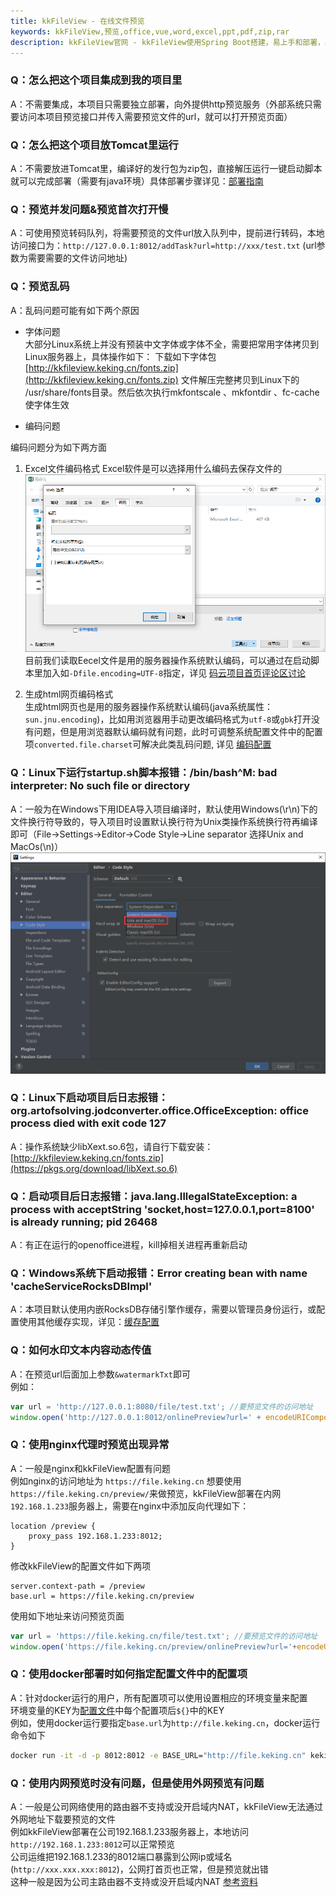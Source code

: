 ```yaml
---
title: kkFileView - 在线文件预览
keywords: kkFileView,预览,office,vue,word,excel,ppt,pdf,zip,rar
description: kkFileView官网 - kkFileView使用Spring Boot搭建，易上手和部署，基本支持主流办公文档的在线预览，如doc,docx,Excel,pdf,txt,zip,rar,图片等等
---
```


### Q：怎么把这个项目集成到我的项目里

A：不需要集成，本项目只需要独立部署，向外提供http预览服务（外部系统只需要访问本项目预览接口并传入需要预览文件的url，就可以打开预览页面）  

### Q：怎么把这个项目放Tomcat里运行

A：不需要放进Tomcat里，编译好的发行包为zip包，直接解压运行一键启动脚本就可以完成部署（需要有java环境）具体部署步骤详见：[部署指南](https://kkfileview.keking.cn/zh-cn/docs/production.html)

### Q：预览并发问题&预览首次打开慢

A：可使用预览转码队列，将需要预览的文件url放入队列中，提前进行转码，本地访问接口为：`http://127.0.0.1:8012/addTask?url=http://xxx/test.txt` (url参数为需要需要的文件访问地址)

### Q：预览乱码

A：乱码问题可能有如下两个原因

* 字体问题  
大部分Linux系统上并没有预装中文字体或字体不全，需要把常用字体拷贝到Linux服务器上，具体操作如下：
下载如下字体包 [http://kkfileview.keking.cn/fonts.zip](http://kkfileview.keking.cn/fonts.zip) 文件解压完整拷贝到Linux下的 /usr/share/fonts目录。然后依次执行mkfontscale 、mkfontdir 、fc-cache使字体生效

* 编码问题  

编码问题分为如下两方面

1. Excel文件编码格式
Excel软件是可以选择用什么编码去保存文件的  
![Excel编码](../../img/faq/excel-encoding.png)  
目前我们读取Eecel文件是用的服务器操作系统默认编码，可以通过在启动脚本里加入如`-Dfile.encoding=UTF-8`指定，详见 [码云项目首页评论区讨论](https://gitee.com/kekingcn/file-online-preview#note_1841612)

2. 生成html网页编码格式  
生成html网页也是用的服务器操作系统默认编码(java系统属性：`sun.jnu.encoding`)，比如用浏览器用手动更改编码格式为`utf-8`或`gbk`打开没有问题，但是用浏览器默认编码就有问题，此时可调整系统配置文件中的配置项`converted.file.charset`可解决此类乱码问题, 详见 [编码配置](https://kkfileview.keking.cn/zh-cn/docs/config.html)

### Q：Linux下运行startup.sh脚本报错：/bin/bash^M: bad interpreter: No such file or directory

A：一般为在Windows下用IDEA导入项目编译时，默认使用Windows(\r\n)下的文件换行符导致的，导入项目时设置默认换行符为Unix类操作系统换行符再编译即可（File->Settings->Editor->Code Style->Line separator 选择Unix and MacOs(\n)）  
![设置换行符](../../img/faq/line-separator.png)  

### Q：Linux下启动项目后日志报错：org.artofsolving.jodconverter.office.OfficeException: office process died with exit code 127

A：操作系统缺少libXext.so.6包，请自行下载安装：[http://kkfileview.keking.cn/fonts.zip](https://pkgs.org/download/libXext.so.6)

### Q：启动项目后日志报错：java.lang.IllegalStateException: a process with acceptString 'socket,host=127.0.0.1,port=8100' is already running; pid 26468

A：有正在运行的openoffice进程，kill掉相关进程再重新启动

### Q：Windows系统下启动报错：Error creating bean with name 'cacheServiceRocksDBImpl'

A：本项目默认使用内嵌RocksDB存储引擎作缓存，需要以管理员身份运行，或配置使用其他缓存实现，详见：[缓存配置](https://kkfileview.keking.cn/zh-cn/docs/config.html)

### Q：如何水印文本内容动态传值

A：在预览url后面加上参数`&watermarkTxt`即可  
例如：

```javascript
var url = 'http://127.0.0.1:8080/file/test.txt'; //要预览文件的访问地址
window.open('http://127.0.0.1:8012/onlinePreview?url=' + encodeURIComponent(url) + '&watermarkTxt=' + encodeURIComponent('动态水印'));
```

### Q：使用nginx代理时预览出现异常

A：一般是nginx和kkFileView配置有问题  
例如nginx的访问地址为 `https://file.keking.cn` 想要使用 `https://file.keking.cn/preview/`来做预览，kkFileView部署在内网`192.168.1.233`服务器上，需要在nginx中添加反向代理如下：

```propertis
location /preview {
    proxy_pass 192.168.1.233:8012;
}
```

修改kkFileView的配置文件如下两项

```propertis
server.context-path = /preview
base.url = https://file.keking.cn/preview
```

使用如下地址来访问预览页面

```javascript
var url = 'https://file.keking.cn/file/test.txt'; //要预览文件的访问地址
window.open('https://file.keking.cn/preview/onlinePreview?url='+encodeURIComponent(url));
```

### Q：使用docker部署时如何指定配置文件中的配置项

A：针对docker运行的用户，所有配置项可以使用设置相应的环境变量来配置  
环境变量的KEY为[配置文件](https://gitee.com/kekingcn/file-online-preview/blob/master/jodconverter-web/src/main/config/application.properties)中每个配置项后`${}`中的KEY  
例如，使用docker运行要指定`base.url`为`http://file.keking.cn`，docker运行命令如下

```sh
docker run -it -d -p 8012:8012 -e BASE_URL="http://file.keking.cn" keking/kkfileview:v2.2.1
```

### Q：使用内网预览时没有问题，但是使用外网预览有问题

A：一般是公司网络使用的路由器不支持或没开启域内NAT，kkFileView无法通过外网地址下载要预览的文件  
例如kkFileView部署在公司192.168.1.233服务器上，本地访问`http://192.168.1.233:8012`可以正常预览  
公司运维把192.168.1.233的8012端口暴露到公网ip或域名(`http://xxx.xxx.xxx:8012`)，公网打首页也正常，但是预览就出错  
这种一般是因为公司主路由器不支持或没开启域内NAT
[参考资料](https://www.zhihu.com/question/266194635/answer/310560325)
